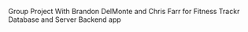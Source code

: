 Group Project With Brandon DelMonte
and Chris Farr for Fitness Trackr Database and Server Backend app